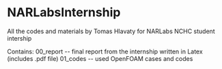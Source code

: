 # NARLabsInternship
All the codes and materials by Tomas Hlavaty for NARLabs NCHC student intership

Contains:
  00_report -- final report from the internship written in Latex (includes .pdf file)
  01_codes -- used OpenFOAM cases and codes

